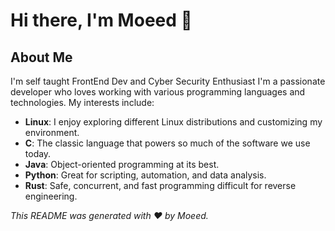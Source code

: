 # Hi there, I'm Moeed 👋

## About Me
I'm self taught FrontEnd Dev and Cyber Security Enthusiast
I'm a passionate developer who loves working with various programming languages and technologies. My interests include:

- **Linux**: I enjoy exploring different Linux distributions and customizing my environment.
- **C**: The classic language that powers so much of the software we use today.
- **Java**: Object-oriented programming at its best.
- **Python**: Great for scripting, automation, and data analysis.
- **Rust**: Safe, concurrent, and fast programming difficult for reverse engineering.

*This README was generated with ❤️ by Moeed.*
